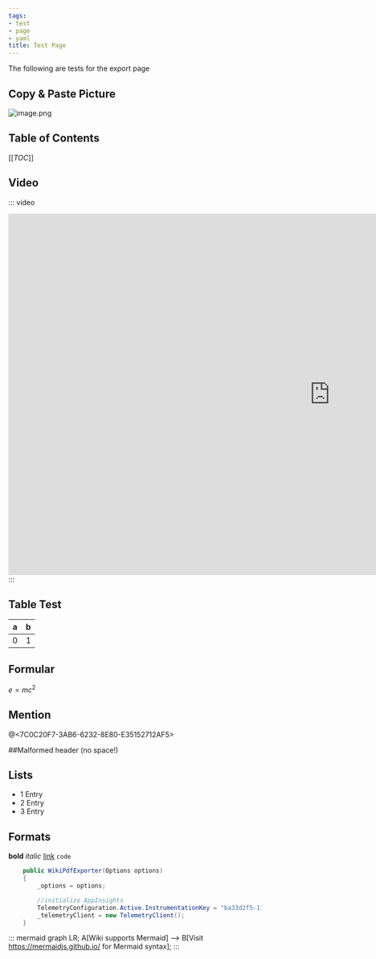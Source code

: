 ```yaml
---
tags:
- test
- page
- yaml
title: Test Page
---
```


The following are tests for the export page

## Copy & Paste Picture
![image.png](/.attachments/image-3f1c5596-b870-4001-812f-fb27cab47dd8.png)

## Table of Contents
[[_TOC_]]

## Video
::: video
<iframe width="1280" height="720" src="https://www.youtube.com/embed/Yatxhg2eEOc" frameborder="0" allow="accelerometer; autoplay; encrypted-media; gyroscope; picture-in-picture" allowfullscreen></iframe>
:::

## Table Test

|a | b |
|-- | - |
|0 | 1 |


## Formular
$e=mc^2$

## Mention
@<7C0C20F7-3AB6-6232-8E80-E35152712AF5>

##Malformed header (no space!)

## Lists
- 1 Entry
- 2 Entry
- 3 Entry

## Formats
**bold**
_italic_
[link](https://microsoft.com)
`code`

```csharp
    public WikiPdfExporter(Options options)
    {
        _options = options;

        //initialize AppInsights
        TelemetryConfiguration.Active.InstrumentationKey = "ba33d2f5-1137-446b-8624-3ad0af50a7be";
        _telemetryClient = new TelemetryClient();
    }
```

::: mermaid
 graph LR;
 A[Wiki supports Mermaid] --> B[Visit https://mermaidjs.github.io/ for Mermaid syntax];
:::
